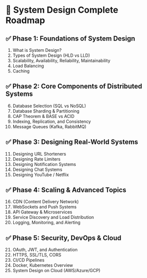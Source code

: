 # 🧭 System Design Complete Roadmap

## ✅ Phase 1: Foundations of System Design
1. What is System Design?
2. Types of System Design (HLD vs LLD)
3. Scalability, Availability, Reliability, Maintainability
4. Load Balancing
5. Caching

## ✅ Phase 2: Core Components of Distributed Systems
6. Database Selection (SQL vs NoSQL)
7. Database Sharding & Partitioning
8. CAP Theorem & BASE vs ACID
9. Indexing, Replication, and Consistency
10. Message Queues (Kafka, RabbitMQ)

## ✅ Phase 3: Designing Real-World Systems
11. Designing URL Shorteners
12. Designing Rate Limiters
13. Designing Notification Systems
14. Designing Chat Systems
15. Designing YouTube / Netflix

## ✅ Phase 4: Scaling & Advanced Topics
16. CDN (Content Delivery Network)
17. WebSockets and Push Systems
18. API Gateway & Microservices
19. Service Discovery and Load Distribution
20. Logging, Monitoring, and Alerting

## ✅ Phase 5: Security, DevOps & Cloud
21. OAuth, JWT, and Authentication
22. HTTPS, SSL/TLS, CORS
23. CI/CD Pipelines
24. Docker, Kubernetes Overview
25. System Design on Cloud (AWS/Azure/GCP)

